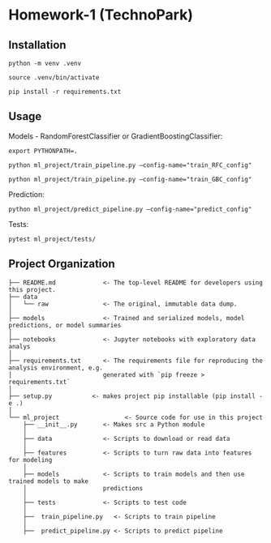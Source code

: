 # Homework-1 (TechnoPark)

## Installation

`python -m venv .venv`

`source .venv/bin/activate`

`pip install -r requirements.txt`

## Usage 

Models - RandomForestClassifier or GradientBoostingClassifier:

`export PYTHONPATH=.`

`python ml_project/train_pipeline.py —config-name="train_RFC_config"`

`python ml_project/train_pipeline.py —config-name="train_GBC_config"`

Prediction:

`python ml_project/predict_pipeline.py —config-name="predict_config"`

Tests:

`pytest ml_project/tests/`

## Project Organization

    ├── README.md             <- The top-level README for developers using this project.
    ├── data
    │   └── raw               <- The original, immutable data dump.
    │
    ├── models                <- Trained and serialized models, model predictions, or model summaries
    │
    ├── notebooks             <- Jupyter notebooks with exploratory data analys
    │    
    ├── requirements.txt      <- The requirements file for reproducing the analysis environment, e.g.
    │                         generated with `pip freeze > requirements.txt`
    │
    ├── setup.py           <- makes project pip installable (pip install -e .)
    │
    └── ml_project                  <- Source code for use in this project
        ├── __init__.py       <- Makes src a Python module
        │
        ├── data              <- Scripts to download or read data
        │
        ├── features          <- Scripts to turn raw data into features for modeling
        │
        ├── models            <- Scripts to train models and then use trained models to make
        │                     predictions
        │
        ├── tests             <- Scripts to test code 
        │
        ├──  train_pipeline.py   <- Scripts to train pipeline
        │
        ├──  predict_pipeline.py <- Scripts to predict pipeline